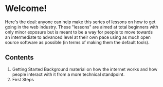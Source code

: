 Welcome!
========

Here's the deal: anyone can help make this series of lessons on how to get going in the web industry. These "lessons" are aimed at total beginners with only minor exposure but is meant to be a way for people to move towards an intermediate to advanced level at their own pace using as much open source software as possible (in terms of making them the default tools).

## Contents

1. Getting Started
Background material on how the internet works and how people interact with it from a more technical standpoint.
2. First Steps
